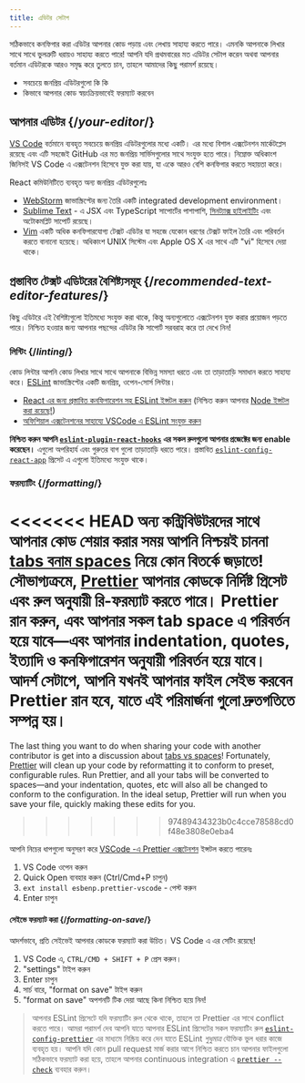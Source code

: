 ```yaml
---
title: এডিটর সেটাপ
---
```


<Intro>

সঠিকভাবে কনফিগার করা এডিটর আপনার কোড পড়ায় এবং লেখায় সাহায্য করতে পারে। এমনকি আপনাকে লিখার সাথে সাথে ভুলত্রুটি ধরায়ও সাহায্য করতে পারে! আপনি যদি প্রথমবারের মত এডিটর সেটাপ করেন অথবা আপনার বর্তমান এডিটরকে আরও সমৃদ্ধ করে তুলতে চান, তাহলে আমাদের কিছু পরামর্শ রয়েছে।

</Intro>

<YouWillLearn>

* সবচেয়ে জনপ্রিয় এডিটরগুলো কি কি
* কিভাবে আপনার কোড স্বয়ংক্রিয়ভাবেই ফরম্যাট করবেন

</YouWillLearn>

## আপনার এডিটর {/*your-editor*/}

[VS Code](https://code.visualstudio.com/) বর্তমানে ব্যবহৃত সবচেয়ে জনপ্রিয় এডিটরগুলোর মধ্যে একটি। এর মধ্যে বিশাল এক্সটেনশন মার্কেটপ্লেস রয়েছে এবং এটি সহজেই GitHub এর মত জনপ্রিয় সার্ভিসগুলোর সাথে সংযুক্ত হতে পারে। নিম্নোক্ত অধিকাংশ জিনিসই VS Code এ এক্সটেনশন হিসেবে যুক্ত করা যায়, যা একে আরও বেশি কনফিগার করতে সহায়তা করে।

React কমিউনিটিতে ব্যবহৃত অন্য জনপ্রিয় এডিটরগুলোঃ

* [WebStorm](https://www.jetbrains.com/webstorm/) জাভাস্ক্রিপ্টের জন্য তৈরি একটি integrated development environment।
* [Sublime Text](https://www.sublimetext.com/) - এ JSX এবং TypeScript সাপোর্টের পাশাপাশি, [সিনট্যাক্স হাইলাইটিং](https://stackoverflow.com/a/70960574/458193) এবং অটোকমপ্লিট সাপোর্ট রয়েছে।
* [Vim](https://www.vim.org/) একটি অধিক কনফিগারযোগ্য টেক্সট এডিটর যা সহজে যেকোন ধরণের টেক্সট ফাইল তৈরি এবং পরিবর্তন করতে বানানো হয়েছে। অধিকাংশ UNIX সিস্টেম এবং Apple OS X এর সাথে এটি "vi" হিসেবে দেয়া থাকে।

## প্রস্তাবিত টেক্সট এডিটরের বৈশিষ্ট্যসমূহ {/*recommended-text-editor-features*/}

কিছু এডিটরে এই বৈশিষ্ট্যগুলো ইতিমধ্যে সংযুক্ত করা থাকে, কিন্তু অন্যগুলোতে এক্সটেনশন যুক্ত করার প্রয়োজন পড়তে পারে। নিশ্চিত হওয়ার জন্য আপনার পছন্দের এডিটর কি সাপোর্ট সরবরাহ করে তা দেখে নিন!

### লিন্টিং {/*linting*/}

কোড লিন্টার আপনি কোড লিখার সাথে সাথে আপনাকে বিভিন্ন সমস্যা ধরতে এবং তা তাড়াতাড়ি সমাধান করতে সাহায্য করে। [ESLint](https://eslint.org/) জাভাস্ক্রিপ্টের একটি জনপ্রিয়, ওপেন-সোর্স লিন্টার। 

* [React এর জন্য প্রস্তাবিত কনফিগারেশন সহ ESLint ইন্সটল করুন](https://www.npmjs.com/package/eslint-config-react-app) (নিশ্চিত করুন আপনার [Node ইন্সটল করা রয়েছে!](https://nodejs.org/en/download/current/))
* [অফিশিয়াল এক্সটেনশনের সাহায্যে VSCode এ ESLint সংযুক্ত করুন](https://marketplace.visualstudio.com/items?itemName=dbaeumer.vscode-eslint)

**নিশ্চিত করুন আপনি [`eslint-plugin-react-hooks`](https://www.npmjs.com/package/eslint-plugin-react-hooks) এর সকল রুলগুলো আপনার প্রজেক্টের জন্য enable করেছেন।** এগুলো অপরিহার্য এবং গুরুতর বাগ গুলো তাড়াতাড়ি ধরতে পারে। প্রস্তাবিত [`eslint-config-react-app`](https://www.npmjs.com/package/eslint-config-react-app) প্রিসেট এ এগুলো ইতিমধ্যে সংযুক্ত থাকে।

### ফরম্যাটিং {/*formatting*/}

<<<<<<< HEAD
অন্য কন্ট্রিবিউটরদের সাথে আপনার কোড শেয়ার করার সময় আপনি নিশ্চয়ই চাননা [tabs বনাম spaces](https://www.google.com/search?q=tabs+vs+spaces) নিয়ে কোন বিতর্কে জড়াতে! সৌভাগ্যক্রমে, [Prettier](https://prettier.io/) আপনার কোডকে নির্দিষ্ট প্রিসেট এবং রুল অনুযায়ী রি-ফরম্যাট করতে পারে। Prettier রান করুন, এবং আপনার সকল tab space এ পরিবর্তন হয়ে যাবে—এবং আপনার indentation, quotes, ইত্যাদি ও কনফিগারেশন অনুযায়ী পরিবর্তন হয়ে যাবে। আদর্শ সেটাপে, আপনি যখনই আপনার ফাইল সেইভ করবেন Prettier রান হবে, যাতে এই পরিমার্জনা গুলো দ্রুতগতিতে সম্পন্ন হয়।
=======
The last thing you want to do when sharing your code with another contributor is get into a discussion about [tabs vs spaces](https://www.google.com/search?q=tabs+vs+spaces)! Fortunately, [Prettier](https://prettier.io/) will clean up your code by reformatting it to conform to preset, configurable rules. Run Prettier, and all your tabs will be converted to spaces—and your indentation, quotes, etc will also all be changed to conform to the configuration. In the ideal setup, Prettier will run when you save your file, quickly making these edits for you.
>>>>>>> 97489434323b0c4cce78588cd0f48e3808e0eba4

আপনি নিচের ধাপগুলো অনুসরণ করে [VSCode -এ Prettier এক্সটেনশন](https://marketplace.visualstudio.com/items?itemName=esbenp.prettier-vscode) ইন্সটল করতে পারেনঃ

1. VS Code ওপেন করুন
2. Quick Open ব্যবহার করুন (Ctrl/Cmd+P চাপুন)
3. `ext install esbenp.prettier-vscode` - পেস্ট করুন
4. Enter চাপুন

#### সেইভে ফরম্যাট করা {/*formatting-on-save*/}

আদর্শভাবে, প্রতি সেইভেই আপনার কোডকে ফরম্যাট করা উচিত। VS Code এ এর সেটিং রয়েছে!

1. VS Code এ, `CTRL/CMD + SHIFT + P` প্রেস করুন।
2. "settings" টাইপ করুন
3. Enter চাপুন
4. সার্চ বারে, "format on save" টাইপ করুন
5. "format on save" অপশনটি টিক দেয়া আছে কিনা নিশ্চিত হয়ে নিন!

> আপনার ESLint প্রিসেটে যদি ফরম্যাটিং রুল থেকে থাকে, তাহলে তা Prettier এর সাথে conflict করতে পারে। আমরা পরামর্শ দেব আপনি যাতে আপনার ESLint প্রিসেটের সকল ফরম্যাটিং রুল [`eslint-config-prettier`](https://github.com/prettier/eslint-config-prettier) এর মাধ্যমে নিষ্ক্রিয় করে দেন যাতে ESLint *শুধুমাত্র* যৌক্তিক ভুল ধরার কাজে ব্যবহৃত হয়। আপনি যদি কোন pull request মার্জ করার আগে নিশ্চিত করতে চান আপনার ফাইলগুলো সঠিকভাবে ফরম্যাট করা হয়ে, তাহলে আপনার continuous integration এ [`prettier --check`](https://prettier.io/docs/en/cli.html#--check) ব্যবহার করুন।
